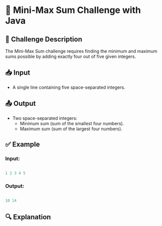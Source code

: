 # 📌 Mini-Max Sum Challenge with Java

## 📝 Challenge Description

The Mini-Max Sum challenge requires finding the minimum and maximum sums possible by adding exactly four out of five given integers.

## 📥 Input

* A single line containing five space-separated integers.

## 📤 Output

- Two space-separated integers:
  * Minimum sum (sum of the smallest four numbers).
  * Maximum sum (sum of the largest four numbers).

## ✅ Example

### Input:
``` java

1 2 3 4 5

```
### Output:
``` java

10 14

```
## 🔍 Explanation
